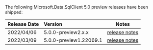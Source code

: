 The following Microsoft.Data.SqlClient 5.0 preview releases have been shipped:

| Release Date | Version | Notes |
| :-- | :-- | :--: |
| 2022/04/06 | 5.0.0-preview2.x.x | [release notes](5.0.0-preview2.md) |
| 2022/03/09 | 5.0.0-preview1.22069.1 | [release notes](5.0.0-preview1.md) |
